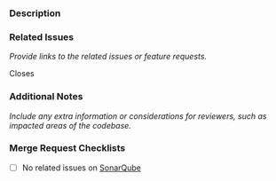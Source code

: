 ### Description



### Related Issues
_Provide links to the related issues or feature requests._

Closes 

### Additional Notes
_Include any extra information or considerations for reviewers, such as impacted areas of the codebase._



### Merge Request Checklists
- [ ] No related issues on [SonarQube](https://sonarqube.stefbrouwers.be/tutorials?id=kdg-ti_integratieproject-2_2024-2025_team20_backend-ai-service_e017b94a-80cf-484c-ac08-9f9a00bde425)